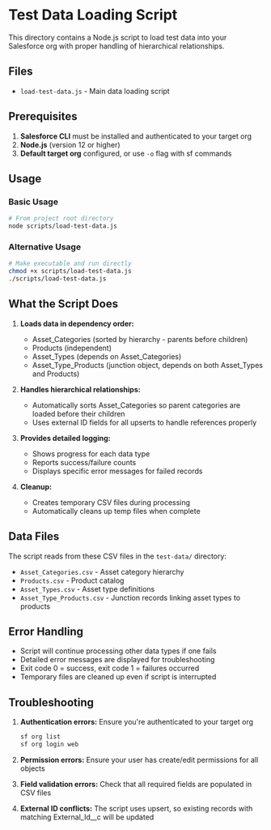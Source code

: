 # Test Data Loading Script

This directory contains a Node.js script to load test data into your Salesforce org with proper handling of hierarchical relationships.

## Files

- `load-test-data.js` - Main data loading script

## Prerequisites

1. **Salesforce CLI** must be installed and authenticated to your target org
2. **Node.js** (version 12 or higher)
3. **Default target org** configured, or use `-o` flag with sf commands

## Usage

### Basic Usage
```bash
# From project root directory
node scripts/load-test-data.js
```

### Alternative Usage
```bash
# Make executable and run directly
chmod +x scripts/load-test-data.js
./scripts/load-test-data.js
```

## What the Script Does

1. **Loads data in dependency order:**
   - Asset_Categories (sorted by hierarchy - parents before children)
   - Products (independent)
   - Asset_Types (depends on Asset_Categories)
   - Asset_Type_Products (junction object, depends on both Asset_Types and Products)

2. **Handles hierarchical relationships:**
   - Automatically sorts Asset_Categories so parent categories are loaded before their children
   - Uses external ID fields for all upserts to handle references properly

3. **Provides detailed logging:**
   - Shows progress for each data type
   - Reports success/failure counts
   - Displays specific error messages for failed records

4. **Cleanup:**
   - Creates temporary CSV files during processing
   - Automatically cleans up temp files when complete

## Data Files

The script reads from these CSV files in the `test-data/` directory:
- `Asset_Categories.csv` - Asset category hierarchy
- `Products.csv` - Product catalog
- `Asset_Types.csv` - Asset type definitions
- `Asset_Type_Products.csv` - Junction records linking asset types to products

## Error Handling

- Script will continue processing other data types if one fails
- Detailed error messages are displayed for troubleshooting
- Exit code 0 = success, exit code 1 = failures occurred
- Temporary files are cleaned up even if script is interrupted

## Troubleshooting

1. **Authentication errors:** Ensure you're authenticated to your target org
   ```bash
   sf org list
   sf org login web
   ```

2. **Permission errors:** Ensure your user has create/edit permissions for all objects

3. **Field validation errors:** Check that all required fields are populated in CSV files

4. **External ID conflicts:** The script uses upsert, so existing records with matching External_Id__c will be updated
